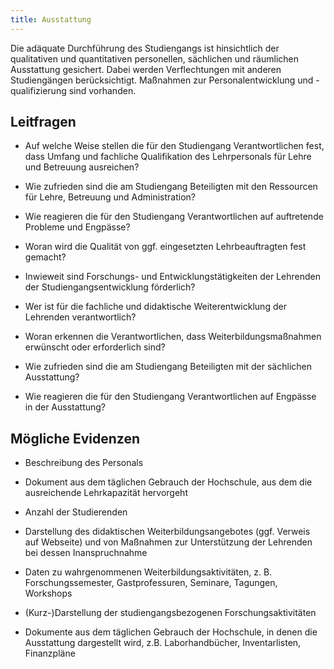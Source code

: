 ```yaml
---
title: Ausstattung
---
```


Die adäquate Durchführung des Studiengangs ist hinsichtlich der qualitativen und quantitativen personellen, sächlichen und räumlichen Ausstattung gesichert. Dabei werden Verflechtungen mit anderen Studiengängen berücksichtigt. Maßnahmen zur Personalentwicklung und -qualifizierung sind vorhanden.

## Leitfragen

-   Auf welche Weise stellen die für den Studiengang Verantwortlichen fest, dass Umfang und fachliche Qualifikation des Lehrpersonals für Lehre und Betreuung ausreichen?

-   Wie zufrieden sind die am Studiengang Beteiligten mit den Ressourcen für Lehre, Betreuung und Administration?

-   Wie reagieren die für den Studiengang Verantwortlichen auf auftretende Probleme und Engpässe?

-   Woran wird die Qualität von ggf. eingesetzten Lehrbeauftragten fest gemacht?

-   Inwieweit sind Forschungs- und Entwicklungstätigkeiten der Lehrenden der Studiengangsentwicklung förderlich?

-   Wer ist für die fachliche und didaktische Weiterentwicklung der Lehrenden verantwortlich?

-   Woran erkennen die Verantwortlichen, dass Weiterbildungsmaßnahmen erwünscht oder erforderlich sind?

-   Wie zufrieden sind die am Studiengang Beteiligten mit der sächlichen Ausstattung?

-   Wie reagieren die für den Studiengang Verantwortlichen auf Engpässe in der Ausstattung?

## Mögliche Evidenzen

-   Beschreibung des Personals

-   Dokument aus dem täglichen Gebrauch der Hochschule, aus dem die ausreichende Lehrkapazität hervorgeht

-   Anzahl der Studierenden

-   Darstellung des didaktischen Weiterbildungsangebotes (ggf. Verweis auf Webseite) und von Maßnahmen zur Unterstützung der Lehrenden bei dessen Inanspruchnahme

-   Daten zu wahrgenommenen Weiterbildungsaktivitäten, z. B. Forschungssemester, Gastprofessuren, Seminare, Tagungen, Workshops

-   (Kurz-)Darstellung der studiengangsbezogenen Forschungsaktivitäten

-   Dokumente aus dem täglichen Gebrauch der Hochschule, in denen die Ausstattung dargestellt wird, z.B. Laborhandbücher, Inventarlisten, Finanzpläne